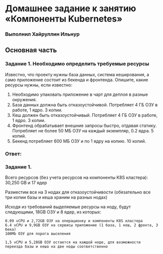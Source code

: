 # Домашнее задание к занятию  «Компоненты Kubernetes»

### Выполнил Хайруллин Ильнур

## Основная часть

### Задание 1. Необходимо определить требуемые ресурсы
Известно, что проекту нужны база данных, система кеширования, а само приложение состоит из бекенда и фронтенда. Опишите, какие ресурсы нужны, если известно:

1. Необходимо упаковать приложение в чарт для деплоя в разные окружения. 
2. База данных должна быть отказоустойчивой. Потребляет 4 ГБ ОЗУ в работе, 1 ядро. 3 копии. 
3. Кеш должен быть отказоустойчивый. Потребляет 4 ГБ ОЗУ в работе, 1 ядро. 3 копии. 
4. Фронтенд обрабатывает внешние запросы быстро, отдавая статику. Потребляет не более 50 МБ ОЗУ на каждый экземпляр, 0.2 ядра. 5 копий. 
5. Бекенд потребляет 600 МБ ОЗУ и по 1 ядру на копию. 10 копий.


### Ответ:

### Задание 1.

Всего ресурсов (без учета ресурсов на компоненты K8S кластера): 30,250 GB и 17 ядер

Разместим все на 3 нодах для отказоустойчивости (обязательно все три копии базы и кеша храним на разных нодах)

Исходя из требований выделяемые ресурсы на ноду, будут следующими, 18GB ОЗУ и 8 ядер, из которых:

    0.09 vCPU и 2,72GB ОЗУ на операционку и компоненты K8S кластера
    6.4 vCPU и 9,9GB ОЗУ на сервисы приложение (1 база, 1 кеш, 2 фронта, 3 бека)
    100Mb ОЗУ для порога выселения
    
    1,5 vCPU и 5,28GB ОЗУ остается на каждой ноде, для возможности переезда базы и кеша на две ноды соответственно
    



